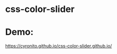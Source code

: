 # css-color-slider

<h1>Demo: </h1>
<a href="https://cyronito.github.io/css-color-slider.github.io/">https://cyronito.github.io/css-color-slider.github.io/</a>



